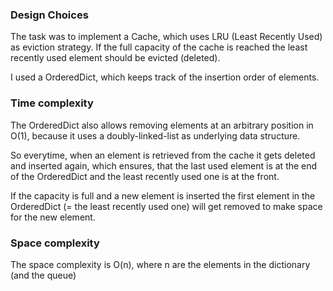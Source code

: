 ### Design Choices

The task was to implement a Cache, which uses LRU (Least Recently Used)
as eviction strategy. If the full capacity of the cache is reached the least recently used element should be evicted (deleted).

I used a OrderedDict, which keeps track of the insertion order of elements. 

### Time complexity

The OrderedDict also allows removing elements at an arbitrary position in O(1), because it uses a doubly-linked-list as underlying data structure.

So everytime, when an element is retrieved from the cache it gets deleted and inserted again, which ensures, that the last used element is at the end of the OrderedDict and the least recently used one is at the front.

If the capacity is full and a new element is inserted the first element in the OrderedDict (= the least recently used one) will get removed to make space for the new element.

### Space complexity

The space complexity is O(n), where n are the elements in the dictionary (and the queue)
